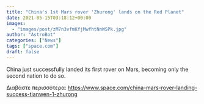 ```yaml
---
title: "China's 1st Mars rover 'Zhurong' lands on the Red Planet"
date: 2021-05-15T03:18:12+00:00
images:
  - "images/post/zM7n3vfmKfjMwfhtNnWSPk.jpg"
author: "AstroBot"
categories: ["News"]
tags: ["space.com"]
draft: false
---
```


China just successfully landed its first rover on Mars, becoming only the second nation to do so. 

Διαβάστε περισσότερα: https://www.space.com/china-mars-rover-landing-success-tianwen-1-zhurong
